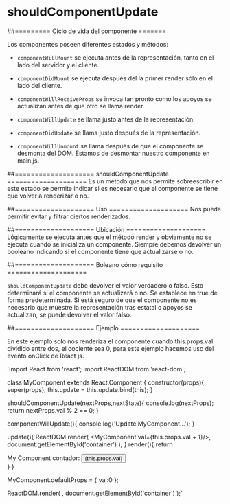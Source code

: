 # shouldComponentUpdate

##========= Ciclo de vida del componente =======


Los componentes poseen diferentes estados y métodos: 

- `componentWillMount` se ejecuta antes de la representación, tanto en el lado del servidor y el cliente.

- `componentDidMount` se ejecuta después del la primer render sólo en el lado del cliente. 

- `componentWillReceiveProps` se invoca tan pronto como los apoyos se actualizan antes de que otro se llama render.


- `componentWillUpdate` se llama justo antes de la representación.

- `componentDidUpdate` se llama justo después de la representación.

- `componentWillUnmount` se llama después de que el componente se desmonta del DOM. Estamos de desmontar nuestro componente en main.js.


##==================== shouldComponentUpdate ====================
Es un método que nos permite sobreescribir en este estado se permite indicar si es necesario que el componente se tiene que volver a renderizar o no.

##==================== Uso ====================
 Nos puede permitir  evitar y filtrar ciertos renderizados.

##==================== Ubicación ====================
 Lógicamente se ejecuta antes que el método render y obviamente no se ejecuta cuando se inicializa un componente. Siempre debemos devolver un booleano indicando si el componente tiene que actualizarse o no.

##==================== Boleano cómo requisito ====================

`shouldComponentUpdate` debe devolver el valor verdadero o falso. Esto determinará si el componente se actualizará o no. Se establece en true de forma predeterminada. Si está seguro de que el componente no es necesario que muestre la representación tras estatal o apoyos se actualizan, se puede devolver el valor falso.


##==================== Ejemplo ====================

En este ejemplo solo nos renderiza el componente cuando this.props.val dividido entre dos, el cociente sea 0, para este ejemplo hacemos uso del evento onClick de React js.

`import React from 'react';
import ReactDOM from 'react-dom';

class MyComponent extends React.Component {
  constructor(props){
    super(props);
    this.update = this.update.bind(this);
  }
  
  shouldComponentUpdate(nextProps,nextState){
    console.log(nextProps);
    return nextProps.val % 2 == 0;
  }
  
  componentWillUpdate(){
    console.log('Update MyComponent...');
  }

  update(){
    ReactDOM.render(
      <MyComponent val={this.props.val + 1}/>, 
      document.getElementById('container')
    ); 
  }
  render(){
    return <div>
      <span>My Component contador:</span>
      <button onClick={this.update}>{this.props.val}</button>
    </div>
  }
}

MyComponent.defaultProps = {
  val:0
};

ReactDOM.render(
  <MyComponent />, 
  document.getElementById('container')
);` 







